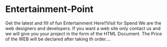# Entertainment-Point
Get the latest and fill of fun Entertainment Here!!Visit for Spend
We are the web designers and developers. If you want a web site only contact us and we will give you your project in the form of the HTML Document.
The Price of the WEB will be declared after taking th order....

